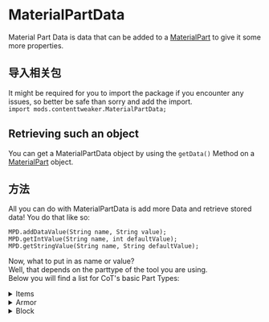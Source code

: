 # MaterialPartData

Material Part Data is data that can be added to a [MaterialPart](/Mods/ContentTweaker/Materials/Materials/MaterialPart/) to give it some more properties.

## 导入相关包

It might be required for you to import the package if you encounter any issues, so better be safe than sorry and add the import.  
`import mods.contenttweaker.MaterialPartData;`

## Retrieving such an object

You can get a MaterialPartData object by using the `getData()` Method on a [MaterialPart](/Mods/ContentTweaker/Materials/Materials/MaterialPart/) object.

## 方法

All you can do with MaterialPartData is add more Data and retrieve stored data! You do that like so:

```zenscript
MPD.addDataValue(String name, String value);
MPD.getIntValue(String name, int defaultValue);
MPD.getStringValue(String name, String defaultValue);
```

Now, what to put in as name or value?  
Well, that depends on the parttype of the tool you are using.  
Below you will find a list for CoT's basic Part Types:

<details><summary>Items</summary> 

<table>
  <th>
    名称
  </th>
  
  <th>
    值
  </th>
  
  <th>
    Required?
  </th></tr> 
  
  <tr>
    <td>
      burn
    </td>
    
    <td>
      An "Integer" (e.g. "100")
    </td>
    
    <td>
      No
    </td>
  </tr>
</table></details>

<details><summary>Armor</summary> 

<table>
  <th>
    名称
  </th>
  
  <th>
    值
  </th>
  
  <th>
    Required?
  </th></tr> 
  
  <tr>
    <td>
      durability
    </td>
    
    <td>
      An "Integer" (e.g. "10")
    </td>
    
    <td>
      No
    </td>
  </tr>
  
  <tr>
    <td>
      enchantability
    </td>
    
    <td>
      An "Integer" (e.g. "10")
    </td>
    
    <td>
      No
    </td>
  </tr>
  
  <tr>
    <td>
      reduction
    </td>
    
    <td>
      Four "Integers" (e.g. "2, 5, 6, 2") <br />Representing Footwear, Leggins, Chestplate, Headslot
    </td>
    
    <td>
      No
    </td>
  </tr>
  
  <tr>
    <td>
      toughness
    </td>
    
    <td>
      A "float" (e.g. "2.4")
    </td>
    
    <td>
      No
    </td>
  </tr>
</table></details>

<details><summary>Block</summary> 

| 名称           | 值                         | Required? |
| ------------ | ------------------------- | --------- |
| hardness     | An "Integer" (e.g. "3")   | No        |
| resistance   | An "Integer" (e.g. "15")  | No        |
| harvestLevel | An "Integer" (e.g. "1")   | No        |
| harvestTool  | A "tool" (e.g. "pickaxe") | No        |</details>

<details><summary>Fluid</summary> 

| 名称          | 值                          | Required? |
| ----------- | -------------------------- | --------- |
| temperature | An "Integer" (e.g. "300")  | No        |
| density     | An "Integer" (e.g. "1000") | No        |
| luminosity  | An "Integer" (e.g. "0")    | No        |
| viscosity   | An "Integer" (e.g. "100")  | No        |
| vaporize    | A "boolean" (e.g. "true")  | No        |</details>

<details><summary>Ore</summary> 

| 名称           | 值                                                              | Required? |
| ------------ | -------------------------------------------------------------- | --------- |
| drops        | An "itemList" (e.g. "minecraft:redstone,minecraft:gold_ingot") | No        |
| variants     | A "Block List" (e.g. "minecraft:stone,minecraft:end_stone")    | No        |
| hardness     | An "Integer list" (e.g. "3,3")                                 | No        |
| resistance   | An "Integer list" (e.g. "15,15")                               | No        |
| harvestLevel | An "Integer list" (e.g. "1,1")                                 | No        |
| harvestTool  | A "toolList" (e.g. "pickaxe,pickaxe")                          | No        |</details>

<details><summary>Minecart</summary> 

| 名称         | 值                      | Required? |
| ---------- | ---------------------- | --------- |
| maxSpeed   | A "float" (e.g. "1.0") | No        |
| drag       | A "float" (e.g. "1.0") | No        |
| riddenDrag | A "float" (e.g. "1.0") | No        |</details>

## 例子

```zenscript
import mods.contenttweaker.MaterialSystem;

val oreData = MaterialSystem.getMaterialBuilder().setName("Lawrencium").setColor(15426660).build().registerPart("ore").getData();
oreData.addDataValue("drops", "minecraft:redstone,minecraft:gold_ingot");
oreData.addDataValue("variants", "minecraft:stone,minecraft:end_stone");
oreData.addDataValue("hardness", "3,3");
oreData.addDataValue("resistance", "15,15");
oreData.addDataValue("harvestLevel", "1,1");
oreData.addDataValue("harvestTool", "pickaxe,shovel");

oreData.addDataValue("test", 1);
print(oreData.getIntValue("test", -1));
```